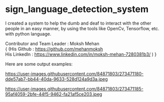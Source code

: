 # sign_language_detection_system
I created a system to help the dumb and deaf to interact with the other people in an easy manner, by using the tools like OpenCv, Tensorflow, etc. with python language. 

Contributor and Team Leader : Moksh Mehan
<br>
{
(His Github : https://github.com/mehanmoksh
<br>
His LinkedIn : https://www.linkedin.com/in/moksh-mehan-7280381b3/ )
}

Here are some output examples:

https://user-images.githubusercontent.com/84871803/273471180-dde57ab7-bb44-40da-9633-528d124a9d3a.jpeg

https://user-images.githubusercontent.com/84871803/273471185-95af4059-2bfe-44f5-9462-fa21af5ce203.jpeg

